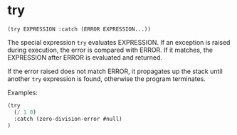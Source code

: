 # try

`(try EXPRESSION :catch (ERROR EXPRESSION...))`

The special expression `try` evaluates EXPRESSION. If an exception is
raised during execution, the error is compared with ERROR. If it
matches, the EXPRESSION after ERROR is evaluated and returned.

If the error raised does not match ERROR, it propagates up the stack
until another `try` expression is found, otherwise the program
terminates.

Examples:

```lisp
(try
  (/ 1 0)
  :catch (zero-division-error #null)
)
```
